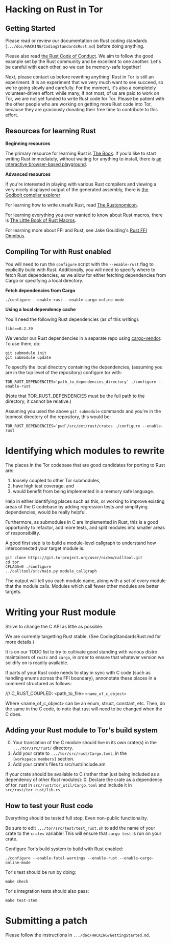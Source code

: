 
 Hacking on Rust in Tor
========================

 Getting Started
-----------------

Please read or review our documentation on Rust coding standards
(`.../doc/HACKING/CodingStandardsRust.md`) before doing anything.

Please also read
[the Rust Code of Conduct](https://www.rust-lang.org/en-US/conduct.html). We
aim to follow the good example set by the Rust community and be
excellent to one another.  Let's be careful with each other, so we can
be memory-safe together!

Next, please contact us before rewriting anything!  Rust in Tor is still
an experiment.  It is an experiment that we very much want to see
succeed, so we're going slowly and carefully.  For the moment, it's also
a completely volunteer-driven effort: while many, if not most, of us are
paid to work on Tor, we are not yet funded to write Rust code for Tor.
Please be patient with the other people who are working on getting more
Rust code into Tor, because they are graciously donating their free time
to contribute to this effort.

 Resources for learning Rust
-----------------------------

**Beginning resources**

The primary resource for learning Rust is
[The Book](https://doc.rust-lang.org/book/).  If you'd like to start writing
Rust immediately, without waiting for anything to install, there is
[an interactive browser-based playground](https://play.rust-lang.org/).

**Advanced resources**

If you're interested in playing with various Rust compilers and viewing
a very nicely displayed output of the generated assembly, there is
[the Godbolt compiler explorer](https://rust.godbolt.org/)

For learning how to write unsafe Rust, read
[The Rustonomicon](https://doc.rust-lang.org/nomicon/).

For learning everything you ever wanted to know about Rust macros, there
is
[The Little Book of Rust Macros](https://danielkeep.github.io/tlborm/book/apollon.html).

For learning more about FFI and Rust, see Jake Goulding's
[Rust FFI Omnibus](http://jakegoulding.com/rust-ffi-omnibus/).

 Compiling Tor with Rust enabled
---------------------------------

You will need to run the `configure` script with the `--enable-rust`
flag to explicitly build with Rust. Additionally, you will need to
specify where to fetch Rust dependencies, as we allow for either
fetching dependencies from Cargo or specifying a local directory.

**Fetch dependencies from Cargo**

    ./configure --enable-rust --enable-cargo-online-mode

**Using a local dependency cache**

You'll need the following Rust dependencies (as of this writing):

    libc==0.2.39

We vendor our Rust dependencies in a separate repo using
[cargo-vendor](https://github.com/alexcrichton/cargo-vendor).  To use
them, do:

    git submodule init
    git submodule update

To specify the local directory containing the dependencies, (assuming
you are in the top level of the repository) configure tor with:

    TOR_RUST_DEPENDENCIES='path_to_dependencies_directory' ./configure --enable-rust

(Note that TOR_RUST_DEPENDENCIES must be the full path to the directory; it
cannot be relative.)

Assuming you used the above `git submodule` commands and you're in the
topmost directory of the repository, this would be:

    TOR_RUST_DEPENDENCIES=`pwd`/src/ext/rust/crates ./configure --enable-rust


 Identifying which modules to rewrite
======================================

The places in the Tor codebase that are good candidates for porting to
Rust are:

1. loosely coupled to other Tor submodules,
2. have high test coverage, and
3. would benefit from being implemented in a memory safe language.

Help in either identifying places such as this, or working to improve
existing areas of the C codebase by adding regression tests and
simplifying dependencies, would be really helpful.

Furthermore, as submodules in C are implemented in Rust, this is a good
opportunity to refactor, add more tests, and split modules into smaller
areas of responsibility.

A good first step is to build a module-level callgraph to understand how
interconnected your target module is.

    git clone https://git.torproject.org/user/nickm/calltool.git
    cd tor
    CFLAGS=0 ./configure
    ../calltool/src/main.py module_callgraph

The output will tell you each module name, along with a set of every module that
the module calls.  Modules which call fewer other modules are better targets.

 Writing your Rust module
==========================

Strive to change the C API as little as possible.

We are currently targetting Rust stable. (See CodingStandardsRust.md for more
details.)

It is on our TODO list to try to cultivate good
standing with various distro maintainers of `rustc` and `cargo`, in
order to ensure that whatever version we solidify on is readily
available.

If parts of your Rust code needs to stay in sync with C code (such as
handling enums across the FFI boundary), annonotate these places in a
comment structured as follows:

  /// C_RUST_COUPLED: <path_to_file> `<name_of_c_object>`

Where <name_of_c_object> can be an enum, struct, constant, etc.  Then,
do the same in the C code, to note that rust will need to be changed
when the C does.


 Adding your Rust module to Tor's build system
-----------------------------------------------

0. Your translation of the C module should live in its own crate(s)
   in the `.../tor/src/rust/` directory.
1. Add your crate to `.../tor/src/rust/Cargo.toml`, in the
   `[workspace.members]` section.
2. Add your crate's files to src/rust/include.am

If your crate should be available to C (rather than just being included as a
dependency of other Rust modules):
0. Declare the crate as a dependency of tor_rust in
   `src/rust/tor_util/Cargo.toml` and include it in
   `src/rust/tor_rust/lib.rs`

 How to test your Rust code
----------------------------

Everything should be tested full stop.  Even non-public functionality.

Be sure to edit `.../tor/src/test/test_rust.sh` to add the name of your
crate to the `crates` variable! This will ensure that `cargo test` is
run on your crate.

Configure Tor's build system to build with Rust enabled:

    ./configure --enable-fatal-warnings --enable-rust --enable-cargo-online-mode

Tor's test should be run by doing:

    make check

Tor's integration tests should also pass:

    make test-stem

 Submitting a patch
=====================

Please follow the instructions in `.../doc/HACKING/GettingStarted.md`.
